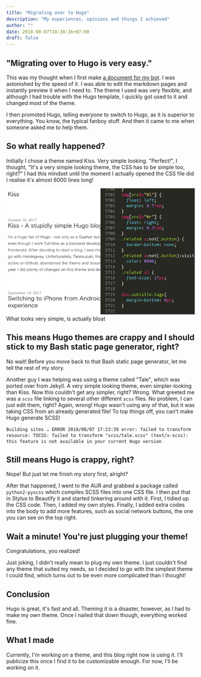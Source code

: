 ```yaml
---
title: "Migrating over to Hugo"
description: "My experiences, opinions and things I achieved"
author: ""
date: 2018-08-07T18:38:36+07:00
draft: false
---
```


## "Migrating over to Hugo is very easy."

This was my thought when I first make [a document for my bot](https://butterfly.diamondb.xyz/). I was astonished by the speed of it. I was able to edit the markdown pages and instantly preview it when I need to. The theme I used was very flexible, and although I had trouble with the Hugo template, I quickly got used to it and changed most of the theme. 

I then promoted Hugo, telling everyone to switch to Hugo, as it is superior to everything. You know, the typical fanboy stuff. And then it came to me when someone asked me to help them.

## So what really happened?

Initially I chose a theme named Kiss. Very simple looking. "Perfect!", I thought, "It's a very simple looking theme, the CSS has to be simple too, right?" I had this mindset until the moment I actually opened the CSS file did I realise it's almost 6000 lines long! 

![What looks very simple, is actually bloat](/images/kiss_bloat.png)
What looks very simple, is actually bloat

## This means Hugo themes are crappy and I should stick to my Bash static page generator, right?

No wait! Before you move back to that Bash static page generator, let me tell the rest of my story. 

Another guy I was helping was using a theme called "Tale", which was ported over from Jekyll. A very simple looking theme, even simpler-looking than Kiss. Now this couldn't get any simpler, right? Wrong. What greeted me was a `scss` file linking to several other different `scss` files. No problem, I can just edit them, right? Again, wrong! Hugo wasn't using any of that, but it was taking CSS from an already generated file! To top things off, you can't make Hugo generate SCSS!

```
Building sites … ERROR 2018/08/07 17:23:39 error: failed to transform resource: TOCSS: failed to transform "scss/tale.scss" (text/x-scss): this feature is not available in your current Hugo version
```

## Still means Hugo is crappy, right?

Nope! But just let me finish my story first, alright?

After that happened, I went to the AUR and grabbed a package called `python2-pyscss` which compiles SCSS files into one CSS file. I then put that in Stylus to Beautify it and started tinkering around with it. First, I tidied up the CSS code. Then, I added my own styles. Finally, I added extra codes into the body to add more features, such as social network buttons, the one you can see on the top right. 

## Wait a minute! You're just plugging your theme!

Congratulations, you realized!

Just joking, I didn't really mean to plug my own theme. I just couldn't find any theme that suited my needs, so I decided to go with the simplest theme I could find, which turns out to be even more complicated than I thought! 

## Conclusion

Hugo is great, it's fast and all. Theming it is a disaster, however, as I had to make my own theme. Once I nailed that down though, everything worked fine.

## What I made

Currently, I'm working on a theme, and this blog right now is using it. I'll publicize this once I find it to be customizable enough. For now, I'll be working on it.